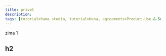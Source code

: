 ```yaml
---
title: privet
description:
tags: [tutorial>hana_studio, tutorial>Hana, agreements>Product-Use-&-Support-Terms, products>project-"Sentinel"]
---
```

zima 1
## h2
